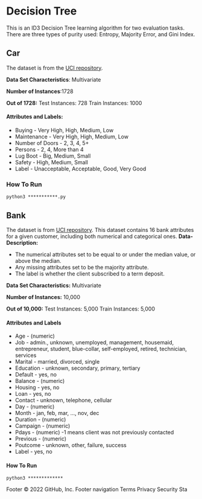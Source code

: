 # Decision Tree
This is an ID3 Decision Tree learning algorithm for two evaluation tasks. There are three types of purity used: Entropy, Majority Error, and Gini Index.

## Car
The dataset is from the [UCI repository](https://archive.ics.uci.edu/ml/datasets/car+evaluation). 

**Data Set Characteristics**:  Multivariate

**Number of Instances**:1728

**Out of 1728:**
Test Instances: 728 Train Instances: 1000



#### Attributes and Labels:
- Buying - Very High, High, Medium, Low
- Maintenance - Very High, High, Medium, Low
- Number of Doors - 2, 3, 4, 5+
- Persons - 2, 4, More than 4
- Lug Boot - Big, Medium, Small
- Safety - High, Medium, Small
- Label - Unacceptable, Acceptable, Good, Very Good
### How To Run
`python3 ***********.py `




## Bank
The dataset is from [UCI repository](https://archive.ics.uci.edu/ml/datasets/Bank+Marketing). This dataset contains 16 bank attributes for a given customer, including both numerical and categorical ones. 
**Data-Description:** 
- The numerical attributes set to be equal to or under the median value, or above the median. 
- Any missing attributes set to be the majority attribute. 
- The label is whether the client subscribed to a term deposit. 

**Data Set Characteristics:** Multivariate

**Number of Instances:** 10,000

**Out of 10,000:**
Test Instances: 5,000 Train Instances: 5,000

#### Attributes and Labels
- Age - (numeric)
- Job - admin., unknown, unemployed, management, housemaid, entrepreneur, student, blue-collar, self-employed, retired, technician, services
- Marital - married, divorced, single
- Education - unknown, secondary, primary, tertiary
- Default - yes, no
- Balance - (numeric)
- Housing - yes, no
- Loan - yes, no
- Contact - unknown, telephone, cellular
- Day - (numeric)
- Month - jan, feb, mar, ..., nov, dec
- Duration - (numeric)
- Campaign - (numeric)
- Pdays - (numeric) -1 means client was not previously contacted
- Previous - (numeric)
- Poutcome - unknown, other, failure, success
- Label - yes, no
#### How To Run
`python3 *************`



Footer
© 2022 GitHub, Inc.
Footer navigation
Terms
Privacy
Security
Sta
